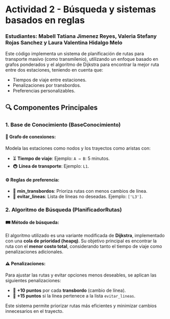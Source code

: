<h1 class="text-center">Actividad 2 - Búsqueda y sistemas basados en reglas</h1>
<h3>Estudiantes: Mabell Tatiana Jimenez Reyes, Valeria Stefany Rojas Sanchez y Laura Valentina Hidalgo Melo</h3>

Este código implementa un sistema de planificación de rutas para transporte masivo (como transmilenio), utilizando un enfoque basado en grafos ponderados y el algoritmo de Dijkstra para encontrar la mejor ruta entre dos estaciones, teniendo en cuenta que:

- Tiempos de viaje entre estaciones. <br>
- Penalizaciones por transbordos. <br>
- Preferencias personalizables.

## 🔍 Componentes Principales

### 1. Base de Conocimiento (BaseConocimiento)

#### 📌 Grafo de conexiones:
Modela las estaciones como nodos y los trayectos como aristas con:
- ⏳ **Tiempo de viaje**: Ejemplo: `A → B`: 5 minutos.
- 🚇 **Línea de transporte**: Ejemplo: `L1`.

#### ⚙️ Reglas de preferencia:
- 🔄 **min_transbordos**: Prioriza rutas con menos cambios de línea.
- 🚫 **evitar_lineas**: Lista de líneas no deseadas. Ejemplo: `['L3']`.
### 2. Algoritmo de Búsqueda (PlanificadorRutas)

#### 🛤️ Método de búsqueda:
El algoritmo utilizado es una variante modificada de **Dijkstra**, implementado con una **cola de prioridad (heapq)**. Su objetivo principal es encontrar la ruta con el **menor costo total**, considerando tanto el tiempo de viaje como penalizaciones adicionales.

#### ⚠️ Penalizaciones:
Para ajustar las rutas y evitar opciones menos deseables, se aplican las siguientes penalizaciones:

- 🔄 **+10 puntos** por cada **transbordo** (cambio de línea).
- 🚫 **+15 puntos** si la línea pertenece a la lista `evitar_lineas`.

Este sistema permite priorizar rutas más eficientes y minimizar cambios innecesarios en el trayecto.


